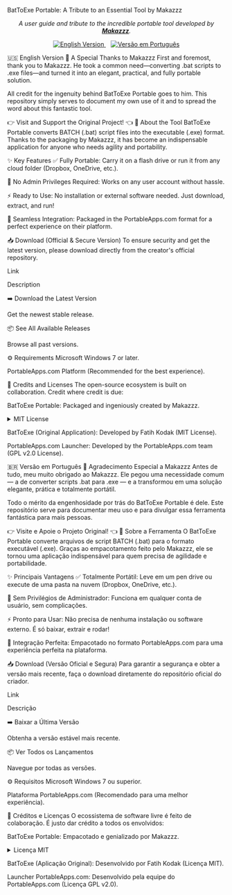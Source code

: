 BatToExe Portable: A Tribute to an Essential Tool by Makazzz
<p align="center">
<i>A user guide and tribute to the incredible portable tool developed by <b><a href="https://github.com/Makazzz">Makazzz</a></b>.</i>
</p>

<p align="center">
  <a href="#english-version" title="English Version">
    <img src="https://img.shields.io/badge/Language-EN-blue?style=for-the-badge&logo=google-translate" alt="English Version">
  </a>
  &nbsp;&nbsp;
  <a href="#versão-em-português" title="Versão em Português">
    <img src="https://img.shields.io/badge/Idioma-PT--BR-green?style=for-the-badge&logo=google-translate" alt="Versão em Português">
  </a>
</p>

<a id="english-version"></a>🇺🇸 English Version
🙏 A Special Thanks to Makazzz
First and foremost, thank you to Makazzz. He took a common need—converting .bat scripts to .exe files—and turned it into an elegant, practical, and fully portable solution.

All credit for the ingenuity behind BatToExe Portable goes to him. This repository simply serves to document my own use of it and to spread the word about this fantastic tool.

👉 Visit and Support the Original Project! 👈
🚀 About the Tool
BatToExe Portable converts BATCH (.bat) script files into the executable (.exe) format. Thanks to the packaging by Makazzz, it has become an indispensable application for anyone who needs agility and portability.

✨ Key Features
✅ Fully Portable: Carry it on a flash drive or run it from any cloud folder (Dropbox, OneDrive, etc.).

🔑 No Admin Privileges Required: Works on any user account without hassle.

⚡ Ready to Use: No installation or external software needed. Just download, extract, and run!

🧩 Seamless Integration: Packaged in the PortableApps.com format for a perfect experience on their platform.

📥 Download (Official & Secure Version)
To ensure security and get the latest version, please download directly from the creator's official repository.

Link

Description

➡️ Download the Latest Version

Get the newest stable release.

📦 See All Available Releases

Browse all past versions.

⚙️ Requirements
Microsoft Windows 7 or later.

PortableApps.com Platform (Recommended for the best experience).

📜 Credits and Licenses
The open-source ecosystem is built on collaboration. Credit where credit is due:

BatToExe Portable: Packaged and ingeniously created by Makazzz.

<details>
<summary>MIT License</summary>
<pre><code>MIT License

Copyright (c) 2019 Makazzz

Permission is hereby granted, free of charge, to any person obtaining a copy
of this software and associated documentation files (the "Software"), to deal
in the Software without restriction, including without limitation the rights
to use, copy, modify, merge, publish, distribute, sublicense, and/or sell
copies of the Software, and to permit persons to whom the Software is
furnished to do so, subject to the following conditions:

The above copyright notice and this permission notice shall be included in all
copies or substantial portions of the Software.

THE SOFTWARE IS PROVIDED "AS IS", WITHOUT WARRANTY OF ANY KIND, EXPRESS OR
IMPLIED, INCLUDING BUT NOT LIMITED TO THE WARRANTIES OF MERCHANTABILITY,
FITNESS FOR A PARTICULAR PURPOSE AND NONINFRINGEMENT. IN NO EVENT SHALL THE
AUTHORS OR COPYRIGHT HOLDERS BE LIABLE FOR ANY CLAIM, DAMAGES OR OTHER
LIABILITY, WHETHER IN AN ACTION OF CONTRACT, TORT OR OTHERWISE, ARISING FROM,
OUT OF OR IN CONNECTION WITH THE SOFTWARE OR THE USE OR OTHER DEALINGS IN THE
SOFTWARE.</code></pre>

</details>

BatToExe (Original Application): Developed by Fatih Kodak (MIT License).

PortableApps.com Launcher: Developed by the PortableApps.com team (GPL v2.0 License).

<a id="versão-em-português"></a>🇧🇷 Versão em Português
🙏 Agradecimento Especial a Makazzz
Antes de tudo, meu muito obrigado ao Makazzz. Ele pegou uma necessidade comum — a de converter scripts .bat para .exe — e a transformou em uma solução elegante, prática e totalmente portátil.

Todo o mérito da engenhosidade por trás do BatToExe Portable é dele. Este repositório serve para documentar meu uso e para divulgar essa ferramenta fantástica para mais pessoas.

👉 Visite e Apoie o Projeto Original! 👈
🚀 Sobre a Ferramenta
O BatToExe Portable converte arquivos de script BATCH (.bat) para o formato executável (.exe). Graças ao empacotamento feito pelo Makazzz, ele se tornou uma aplicação indispensável para quem precisa de agilidade e portabilidade.

✨ Principais Vantagens
✅ Totalmente Portátil: Leve em um pen drive ou execute de uma pasta na nuvem (Dropbox, OneDrive, etc.).

🔑 Sem Privilégios de Administrador: Funciona em qualquer conta de usuário, sem complicações.

⚡ Pronto para Usar: Não precisa de nenhuma instalação ou software externo. É só baixar, extrair e rodar!

🧩 Integração Perfeita: Empacotado no formato PortableApps.com para uma experiência perfeita na plataforma.

📥 Download (Versão Oficial e Segura)
Para garantir a segurança e obter a versão mais recente, faça o download diretamente do repositório oficial do criador.

Link

Descrição

➡️ Baixar a Última Versão

Obtenha a versão estável mais recente.

📦 Ver Todos os Lançamentos

Navegue por todas as versões.

⚙️ Requisitos
Microsoft Windows 7 ou superior.

Plataforma PortableApps.com (Recomendado para uma melhor experiência).

📜 Créditos e Licenças
O ecossistema de software livre é feito de colaboração. É justo dar crédito a todos os envolvidos:

BatToExe Portable: Empacotado e genializado por Makazzz.

<details>
<summary>Licença MIT</summary>
<pre><code>MIT License

Copyright (c) 2019 Makazzz

Permission is hereby granted, free of charge, to any person obtaining a copy
of this software and associated documentation files (the "Software"), to deal
in the Software without restriction, including without limitation the rights
to use, copy, modify, merge, publish, distribute, sublicense, and/or sell
copies of the Software, and to permit persons to whom the Software is
furnished to do so, subject to the following conditions:

The above copyright notice and this permission notice shall be included in all
copies or substantial portions of the Software.

THE SOFTWARE IS PROVIDED "AS IS", WITHOUT WARRANTY OF ANY KIND, EXPRESS OR
IMPLIED, INCLUDING BUT NOT LIMITED TO THE WARRANTIES OF MERCHANTABILITY,
FITNESS FOR A PARTICULAR PURPOSE AND NONINFRINGEMENT. IN NO EVENT SHALL THE
AUTHORS OR COPYRIGHT HOLDERS BE LIABLE FOR ANY CLAIM, DAMAGES OR OTHER
LIABILITY, WHETHER IN AN ACTION OF CONTRACT, TORT OR OTHERWISE, ARISING FROM,
OUT OF OR IN CONNECTION WITH THE SOFTWARE OR THE USE OR OTHER DEALINGS IN THE
SOFTWARE.</code></pre>

</details>

BatToExe (Aplicação Original): Desenvolvido por Fatih Kodak (Licença MIT).

Launcher PortableApps.com: Desenvolvido pela equipe do PortableApps.com (Licença GPL v2.0).
